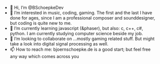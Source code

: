 - 👋 Hi, I’m @BSchoepkeDev
- 👀 I’m interested in music, coding, gaming. The first and the last I have done for ages, since I am a professional composer and sounddesigner, but coding is quite new to me.
- 🌱 I’m currently learning javascript (&phaser), but also: c, c++, c#, python. I am currently studying computer science beside my job. 
- 💞️ I’m looking to collaborate on ...mostly gaming related stuff. But might take a look into digital signal processing as well.
- 📫 How to reach me: bjoernschoepke.de is a good start; but feel free any way which comes across you

<!---
BSchoepkeDev/BSchoepkeDev is a ✨ special ✨ repository because its `README.md` (this file) appears on your GitHub profile.
You can click the Preview link to take a look at your changes.
--->
